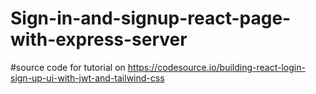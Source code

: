 # Sign-in-and-signup-react-page-with-express-server

#source code for tutorial on https://codesource.io/building-react-login-sign-up-ui-with-jwt-and-tailwind-css
